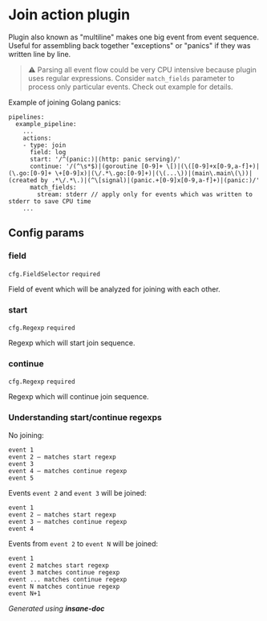 # Join action plugin
Plugin also known as "multiline" makes one big event from event sequence.
Useful for assembling back together "exceptions" or "panics" if they was written line by line.

> ⚠ Parsing all event flow could be very CPU intensive because plugin uses regular expressions.
> Consider `match_fields` parameter to process only particular events. Check out example for details.

Example of joining Golang panics:
```
pipelines:
  example_pipeline:
    ...
    actions:
    - type: join
      field: log
      start: '/^(panic:)|(http: panic serving)/'
      continue: '/(^\s*$)|(goroutine [0-9]+ \[)|(\([0-9]+x[0-9,a-f]+)|(\.go:[0-9]+ \+[0-9]x)|(\/.*\.go:[0-9]+)|(\(...\))|(main\.main\(\))|(created by .*\/.*\.)|(^\[signal)|(panic.+[0-9]x[0-9,a-f]+)|(panic:)/'
      match_fields:
        stream: stderr // apply only for events which was written to stderr to save CPU time
    ...
```

## Config params
### field

`cfg.FieldSelector`  `required` 

Field of event which will be analyzed for joining with each other.

### start

`cfg.Regexp`  `required` 

Regexp which will start join sequence.

### continue

`cfg.Regexp`  `required` 

Regexp which will continue join sequence.


### Understanding start/continue regexps
No joining:
```
event 1
event 2 – matches start regexp
event 3
event 4 – matches continue regexp
event 5
```

Events `event 2` and `event 3` will be joined:
```
event 1
event 2 – matches start regexp
event 3 – matches continue regexp
event 4
```

Events from `event 2` to `event N` will be joined:
```
event 1
event 2 matches start regexp
event 3 matches continue regexp
event ... matches continue regexp
event N matches continue regexp
event N+1
```

*Generated using __insane-doc__*